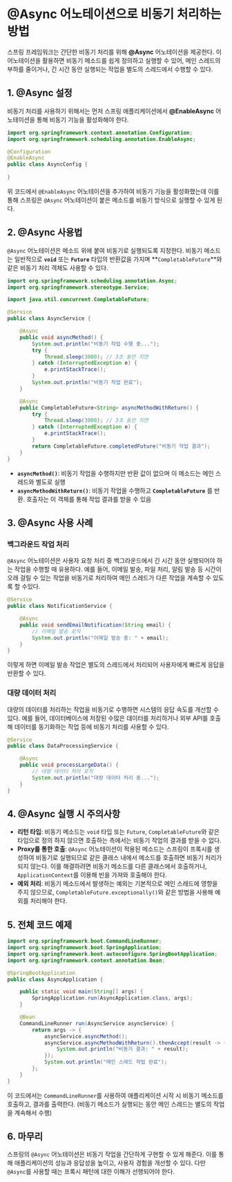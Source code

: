# @Async 어노테이션으로 비동기 처리하는 방법

스프링 프레임워크는 간단한 비동기 처리를 위해 **@Async** 어노테이션을 제공한다. 이 어노테이션을 활용하면 비동기 메소드를 쉽게 정의하고 실행할 수 있어, 메인 스레드의 부하를 줄이거나, 긴 시간 동안 실행되는 작업을 별도의 스레드에서 수행할 수 있다.

## 1. @Async 설정

비동기 처리를 사용하기 위해서는 먼저 스프링 애플리케이션에서 **@EnableAsync** 어노테이션을 통해 비동기 기능을 활성화해야 한다.

```java
import org.springframework.context.annotation.Configuration;
import org.springframework.scheduling.annotation.EnableAsync;

@Configuration
@EnableAsync
public class AsyncConfig {
    
}
```

위 코드에서 `@EnableAsync` 어노테이션을 추가하여 비동기 기능을 활성화했는데 이를 통해 스프링은 `@Async` 어노테이션이 붙은 메소드를 비동기 방식으로 실행할 수 있게 된다.

## 2. @Async 사용법

`@Async` 어노테이션은 메소드 위에 붙여 비동기로 실행되도록 지정한다. 비동기 메소드는 일반적으로 **`void`** 또는 **`Future`** 타입의 반환값을 가지며 **`CompletableFuture`**와 같은 비동기 처리 객체도 사용할 수 있다.

```java
import org.springframework.scheduling.annotation.Async;
import org.springframework.stereotype.Service;

import java.util.concurrent.CompletableFuture;

@Service
public class AsyncService {

    @Async
    public void asyncMethod() {
        System.out.println("비동기 작업 수행 중...");
        try {
            Thread.sleep(3000); // 3초 동안 지연
        } catch (InterruptedException e) {
            e.printStackTrace();
        }
        System.out.println("비동기 작업 완료");
    }

    @Async
    public CompletableFuture<String> asyncMethodWithReturn() {
        try {
            Thread.sleep(3000); // 3초 동안 지연
        } catch (InterruptedException e) {
            e.printStackTrace();
        }
        return CompletableFuture.completedFuture("비동기 작업 결과");
    }
}
```

- **`asyncMethod()`**: 비동기 작업을 수행하지만 반환 값이 없으며 이 메소드는 메인 스레드와 별도로 실행
- **`asyncMethodWithReturn()`**: 비동기 작업을 수행하고 **`CompletableFuture`** 를 반환. 호출자는 이 객체를 통해 작업 결과를 받을 수 있음

## 3. @Async 사용 사례

### 백그라운드 작업 처리
`@Async` 어노테이션은 사용자 요청 처리 중 백그라운드에서 긴 시간 동안 실행되어야 하는 작업을 수행할 때 유용하다. 예를 들어, 이메일 발송, 파일 처리, 알림 발송 등 시간이 오래 걸릴 수 있는 작업을 비동기로 처리하여 메인 스레드가 다른 작업을 계속할 수 있도록 할 수있다.

```java
@Service
public class NotificationService {

    @Async
    public void sendEmailNotification(String email) {
        // 이메일 발송 로직
        System.out.println("이메일 발송 중: " + email);
    }
}
```

이렇게 하면 이메일 발송 작업은 별도의 스레드에서 처리되어 사용자에게 빠르게 응답을 반환할 수 있다.

### 대량 데이터 처리
대량의 데이터를 처리하는 작업을 비동기로 수행하면 시스템의 응답 속도를 개선할 수 있다. 예를 들어, 데이터베이스에 저장된 수많은 데이터를 처리하거나 외부 API를 호출해 데이터를 동기화하는 작업 등에 비동기 처리를 사용할 수 있다.

```java
@Service
public class DataProcessingService {

    @Async
    public void processLargeData() {
        // 대량 데이터 처리 로직
        System.out.println("대량 데이터 처리 중...");
    }
}
```

## 4. @Async 실행 시 주의사항

- **리턴 타입**: 비동기 메소드는 `void` 타입 또는 `Future`, `CompletableFuture`와 같은 타입으로 정의 하지 않으면 호출하는 측에서는 비동기 작업의 결과를 받을 수 없다.
- **Proxy를 통한 호출**: `@Async` 어노테이션이 적용된 메소드는 스프링이 프록시를 생성하여 비동기로 실행되므로 같은 클래스 내에서 메소드를 호출하면 비동기 처리가 되지 않는다. 이를 해결하려면 비동기 메소드를 다른 클래스에서 호출하거나, `ApplicationContext`를 이용해 빈을 가져와 호출해야 한다.
- **예외 처리**: 비동기 메소드에서 발생하는 예외는 기본적으로 메인 스레드에 영향을 주지 않으므로, `CompletableFuture.exceptionally()`와 같은 방법을 사용해 예외를 처리해야 한다.

## 5. 전체 코드 예제

```java
import org.springframework.boot.CommandLineRunner;
import org.springframework.boot.SpringApplication;
import org.springframework.boot.autoconfigure.SpringBootApplication;
import org.springframework.context.annotation.Bean;

@SpringBootApplication
public class AsyncApplication {

    public static void main(String[] args) {
        SpringApplication.run(AsyncApplication.class, args);
    }

    @Bean
    CommandLineRunner run(AsyncService asyncService) {
        return args -> {
            asyncService.asyncMethod();
            asyncService.asyncMethodWithReturn().thenAccept(result -> {
                System.out.println("비동기 결과: " + result);
            });
            System.out.println("메인 스레드 작업 완료");
        };
    }
}
```

이 코드에서는 `CommandLineRunner`를 사용하여 애플리케이션 시작 시 비동기 메소드를 호출하고, 결과를 출력한다. (비동기 메소드가 실행되는 동안 메인 스레드는 별도의 작업을 계속해서 수행)

## 6. 마무리

스프링의 `@Async` 어노테이션은 비동기 작업을 간단하게 구현할 수 있게 해준다. 이를 통해 애플리케이션의 성능과 응답성을 높이고, 사용자 경험을 개선할 수 있다. 다만 `@Async`를 사용할 때는 프록시 패턴에 대한 이해가 선행되어야 한다.

